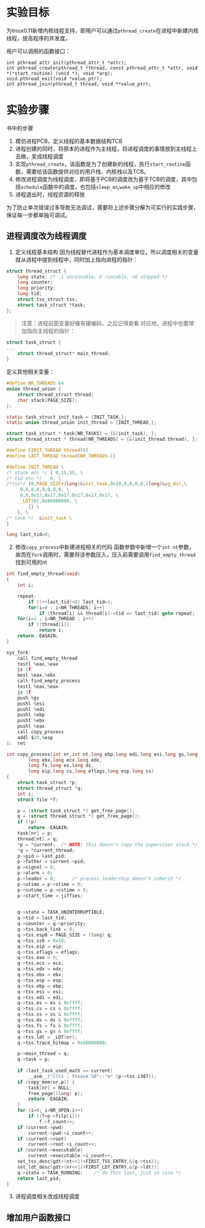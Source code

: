 # 实验目标
为linux0.11新增内核线程支持，即用户可以通过`pthread_create`在进程中新建内核线程，提高程序的并发度。

用户可以调用的函数接口：
```
int pthread_attr_init(pthread_attr_t *attr);
int pthread_create(pthread_t *thread, const pthread_attr_t *attr, void *(*start_routine) (void *), void *arg); 
void pthread_exit(void *value_ptr);
int pthread_join(pthread_t thread, void **value_ptr);
```
# 实验步骤
书中的步骤
1. 模仿进程PCB，定义线程的基本数据结构TCB
2. 进程创建的同时，将原本的进程作为主线程，将进程调度的事情放到主线程上去做，变成线程调度
3. 实现`pthread_create`，该函数是为了创建新的线程，执行`start_routine`函数，需要给该函数提供对应的用户栈、内核栈以及TCB。
4. 修改进程调度为线程调度，即将基于PCB的调度改为基于TCB的调度，其中包括`schedule`函数中的调度，也包括`sleep_on`,`wake_up`中相应的修改
5. 进程退出时，线程资源的释放

为了防止单次错误过多导致无法调试，需要将上述步骤分解为可实行的实践步骤，保证每一步都单独可调试。

## 进程调度改为线程调度
1. 定义线程基本结构
因为线程替代进程作为基本调度单位，所以调度相关的变量就从进程中提到线程中，同时加上指向进程的指针：
```c
struct thread_struct {
	long state;	/* -1 unrunnable, 0 runnable, >0 stopped */
	long counter;
	long priority;
	long tid;
	struct tss_struct tss;
	struct task_struct *task;
};
```
> 注意：进程前面变量好像有硬编码，之后记得查看
对应地，进程中也要增加指向主线程的指针：
```c
struct task_struct {
...
	struct thread_struct* main_thread;
}
```
定义其他相关变量：
```c
#define NR_THREADS 64
union thread_union {
	struct thread_struct thread;
	char stack[PAGE_SIZE];
};

static task_struct init_task = {INIT_TASK,};
static union thread_union init_thread = {INIT_THREAD,};

struct task_struct * task[NR_TASKS] = {&(init_task), };
struct thread_struct * thread[NR_THREADS] = {&(init_thread.thread), };
```

```c
#define FIRST_THREAD thread[0]
#define LAST_THREAD thread[NR_THREADS-1]

#define INIT_THREAD \
/* state etc */	{ 0,15,15, \
/* tid etc */	0, \
/*tss*/	{0,PAGE_SIZE+(long)&init_task,0x10,0,0,0,0,(long)&pg_dir,\
	 0,0,0,0,0,0,0,0, \
	 0,0,0x17,0x17,0x17,0x17,0x17,0x17, \
	 _LDT(0),0x80000000, \
		{} \
	}, \
/* task */	&init_task \
}
```

```fork.c
long last_tid=0;
```
2. 修改`copy_process`中新建进程相关的代码
函数参数中新增一个`int nt`参数，故而在`fork`调用时，需要将该参数压入，压入前需要调用`find_empty_thread`找到可用的nt
```c
int find_empty_thread(void)
{
	int i;

	repeat:
		if ((++last_tid)<0) last_tid=1;
		for(i=0 ; i<NR_THREADS; i++)
			if (thread[i] && thread[i]->tid == last_tid) goto repeat;
	for(i=1 ; i<NR_THREAD ; i++)
		if (!thread[i])
			return i;
	return -EAGAIN;
}
```

```c
sys_fork:
	call find_empty_thread
	testl %eax,%eax
	js 1f
	movl %eax,%ebx
	call find_empty_process
	testl %eax,%eax
	js 1f
	push %gs
	pushl %esi
	pushl %edi
	pushl %ebp
	pushl %ebx
	pushl %eax
	call copy_process
	addl $20,%esp
1:	ret
```

```c
int copy_process(int nr,int nt,long ebp,long edi,long esi,long gs,long none,
		long ebx,long ecx,long edx,
		long fs,long es,long ds,
		long eip,long cs,long eflags,long esp,long ss)
{
	struct task_struct *p;
	struct thread_struct *q;
	int i;
	struct file *f;

	p = (struct task_struct *) get_free_page();
	q = (struct thread_struct *) get_free_page();
	if (!p)
		return -EAGAIN;
	task[nr] = p;
	thread[nt] = q;
	*p = *current;	/* NOTE! this doesn't copy the supervisor stack */
	*q = *current_thread;
	p->pid = last_pid;
	p->father = current->pid;
	p->signal = 0;
	p->alarm = 0;
	p->leader = 0;		/* process leadership doesn't inherit */
	p->utime = p->stime = 0;
	p->cutime = p->cstime = 0;
	p->start_time = jiffies;
	

	q->state = TASK_UNINTERRUPTIBLE;
	q->tid = last_tid;
	q->counter = q->priority;
	q->tss.back_link = 0;
	q->tss.esp0 = PAGE_SIZE + (long) q;
	q->tss.ss0 = 0x10;
	q->tss.eip = eip;
	q->tss.eflags = eflags;
	q->tss.eax = 0;
	q->tss.ecx = ecx;
	q->tss.edx = edx;
	q->tss.ebx = ebx;
	q->tss.esp = esp;
	q->tss.ebp = ebp;
	q->tss.esi = esi;
	q->tss.edi = edi;
	q->tss.es = es & 0xffff;
	q->tss.cs = cs & 0xffff;
	q->tss.ss = ss & 0xffff;
	q->tss.ds = ds & 0xffff;
	q->tss.fs = fs & 0xffff;
	q->tss.gs = gs & 0xffff;
	q->tss.ldt = _LDT(nr);
	q->tss.trace_bitmap = 0x80000000;

	p->main_thread = q;
	q->task = p;
	
	if (last_task_used_math == current)
		__asm__("clts ; fnsave %0"::"m" (p->tss.i387));
	if (copy_mem(nr,p)) {
		task[nr] = NULL;
		free_page((long) p);
		return -EAGAIN;
	}
	for (i=0; i<NR_OPEN;i++)
		if ((f=p->filp[i]))
			f->f_count++;
	if (current->pwd)
		current->pwd->i_count++;
	if (current->root)
		current->root->i_count++;
	if (current->executable)
		current->executable->i_count++;
	set_tss_desc(gdt+(nt<<1)+FIRST_TSS_ENTRY,&(q->tss));
	set_ldt_desc(gdt+(nr<<1)+FIRST_LDT_ENTRY,&(p->ldt));
	q->state = TASK_RUNNING;	/* do this last, just in case */
	return last_pid;
}
```

3. 进程调度相关改成线程调度


## 增加用户函数接口


